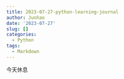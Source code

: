 ```yaml
---
title: 2023-07-27-python-learning-journal
author: Junhao
date: '2023-07-27'
slug: []
categories:
  - Python
tags:
  - Markdown
---
```

  今天休息